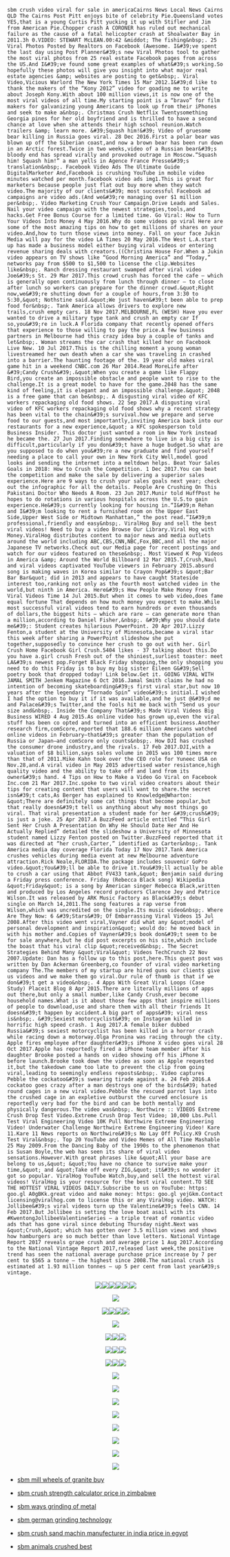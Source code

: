 
```
sbm crush video viral for sale in americaCairns News Local News Cairns QLD The Cairns Post Pitt enjoys bite of celebrity Pie.Queensland votes YES,that is a young Curtis Pitt yucking it up with Stifler and Jim from American Pie.Chopper crash A CORONER has ruled out mechanical failure as the cause of a fatal helicopter crash at Shoalwater Bay in 2011.3h 0.VIDEO: STEWART McLEAN.00:42 &middot; The fishing&nbsp;. 25 Viral Photos Posted by Realtors on Facebook (Awesome. I&#39;ve spent the last day using Post Planner&#39;s new Viral Photos tool to gather the most viral photos from 25 real estate Facebook pages from across the US.And I&#39;ve found some great examples of what&#39;s working.So hopefully these photos will give you insight into what major real estate agencies &amp; websites are posting to get&nbsp;. Viral Video,Vicious Warlord The New York Times 15 Mar 2012.I&#39;d like to thank the makers of the “Kony 2012” video for goading me to write about Joseph Kony.With about 100 million views,it is now one of the most viral videos of all time.My starting point is a “bravo” for film makers for galvanizing young Americans to look up from their iPhones and seek to make a&nbsp;. Christmas Crush Netflix Twentysomething Georgia pines for her old boyfriend and is thrilled to have a second chance at love when she attends their high school reunion.Watch trailers &amp; learn more. &#39;Squash him!&#39; Video of gruesome bear killing in Russia goes viral. 28 Dec 2016.First a polar bear was blown up off the Siberian coast,and now a brown bear has been run down in an Arctic forest.Twice in two weeks,video of a Russian bear&#39;s bloody end has spread virally and provoked outrage in Moscow.“Squash him! Squash him!” a man yells in Agence France Presse&#39;s translation&nbsp;. Facebook Video Ads The Ultimate Guide DigitalMarketer And,Facebook is crushing YouTube in mobile video minutes watched per month.facebook video ads img1.This is great for marketers because people just flat out buy more when they watch video.The majority of our clients&#39; most successful Facebook ad campaigns are video ads.(And we&#39;re managing over $1 million per&nbsp;. Video Marketing Crush Your Campaign.Drive Leads and Sales. Nail your video campaign with the newest strategies,tools,and hacks.Get Free Bonus Course for a limited time. Go Viral: How to Turn Your Videos Into Money 4 May 2016.Why do some videos go viral Here are some of the most amazing tips on how to get millions of shares on your video.And,how to turn those views into money. Fall on your face Jukin Media will pay for the video LA Times 20 May 2016.The West L.A.start up has made a business model either buying viral videos or entering revenue sharing deals with creators.((Christina House For.When a Jukin video appears on TV shows like “Good Morning America” and “Today,” networks pay from $500 to $1,500 to license the clip.Websites like&nbsp;. Ranch dressing restaurant swamped after viral video Joe&#39;s St. 29 Mar 2017.This crowd crush has forced the cafe — which is generally open continuously from lunch through dinner — to close after lunch so workers can prepare for the dinner crowd.&quot;Right now,we&#39;re shutting down for a couple of hours,from 3:30 to 5:30,&quot; Nothstine said.&quot;We just haven&#39;t been able to prep food for&nbsp;. Tank America allows drivers to explore new trails,crush empty cars. 18 Nov 2017.MELBOURNE,FL (WESH) Have you ever wanted to drive a military type tank and crush an empty car If so,you&#39;re in luck.A Florida company that recently opened offers that experience to those willing to pay the price.A few business partners in Melbourne had this crazy idea buy a couple of tanks and let&nbsp;. Woman streams the car crash that killed her on Facebook Live New. 10 Jul 2017.This is the chilling moment a young woman livestreamed her own death when a car she was traveling in crashed into a barrier.The haunting footage of the. 19 year old makes viral game hit in a weekend CNBC.com 26 Mar 2014.Read MoreLife after &#39;Candy Crush&#39;.&quot;When you create a game like Flappy Bird,you create an impossible obstacle and people want to rise to the challenge.It is a great model to have for the game.2048 has the same kind of feeling,it is elegant and an impossible challenge.&quot; 2048 is a free game that can be&nbsp;. A disgusting viral video of KFC workers repackaging old food shows. 22 Sep 2017.A disgusting viral video of KFC workers repackaging old food shows why a recent strategy has been vital to the chain&#39;s survival.how we prepare and serve food to our guests,and most importantly,inviting America back into our restaurants for a new experience,&quot; a KFC spokesperson told Business Insider. This doctor just wanted a room in New York instead he became the. 27 Jun 2017.Finding somewhere to live in a big city is difficult,particularly if you don&#39;t have a huge budget.So what are you supposed to do when you&#39;re a new graduate and find yourself needing a place to call your own in New York City Well,model good looks and sending the internet into a meltdown helps. Beat Your Sales Goals in 2018: How to Crush the Competition. 1 Dec 2017.You can beat the competition and make the sale by delivering a superior sales experience.Here are 9 ways to crush your sales goals next year; check out the infographic for all the details. People Are Crushing On This Pakistani Doctor Who Needs A Room. 23 Jun 2017.Munir told HuffPost he hopes to do rotations in various hospitals across the U.S.to gain experience.He&#39;s currently looking for housing in.“I&#39;m Rehan and I&#39;m looking to rent a furnished room on the Upper East Side,Upper West Side or Midtown Manhattan,” the post read.“I&#39;m professional,friendly and easy&nbsp;. ViralHog Buy and sell the best viral videos! Need to buy a video Browse Our Library.Viral Hog with Money.ViralHog distributes content to major news and media outlets around the world including ABC,CBS,CNN,NBC,Fox,BBC,and all the major Japanese TV networks.Check out our Media page for recent postings and watch for our videos featured on these&nbsp;. Most Viewed K Pop Videos in America &amp; Around the World Billboard 12 Mar 2015.T,Crush,Naul and viral videos captivated YouTube viewers in February 2015.absurd song is making waves in Korea similar to Crayon Pop&#39;s &quot;Bar Bar Bar&quot; did in 2013 and appears to have caught Stateside interest too,ranking not only as the fourth most watched video in the world,but ninth in America. Here&#39;s How People Make Money From Viral Videos Time 14 Jul 2015.But when it comes to web video,does fame equal fortune That depends on how much money you expect to make.While most successful viral videos tend to earn hundreds or even thousands of dollars,the biggest hits — which are rare — can generate more than a million,according to Daniel Fisher,&nbsp;. &#39;Why you should date me&#39;: Student creates hilarious PowerPoint. 20 Apr 2017.Lizzy Fenton,a student at the University of Minnesota,became a viral star this week after sharing a PowerPoint slideshow she put together,supposedly to convince her crush to go out with her. Girl Crush Home Facebook Girl Crush.5404 likes · 37 talking about this.Do you have a.girl crush Fresh out of the shiniest,surliest toaster: meet LA&#39;s newest pop.Forget Black Friday shopping,the only shopping you need to do this Friday is to buy my big sister Eileen G&#39;Sell poetry book that dropped today! Link below.Get it. GOING VIRAL WITH JAMAL SMITH Jenkem Magazine 6 Oct 2016.Jamal Smith claims he had no intention of becoming skateboarding&#39;s first viral star,but now 10 years after the legendary “Tornado Spin” video&#39;s initial.I wished I had the option to buy it if it was available,and he just @&#39;d me and Palace&#39;s Twitter,and the fools hit me back with “Send us your size and&nbsp;. Inside the Company That&#39;s Made Viral Videos Big Business WIRED 4 Aug 2015.As online video has grown up,even the viral stuff has been co opted and turned into an efficient business.Another research firm,comScore,reported that 188.6 million Americans watched online videos in February—that&#39;s greater than the population of Russia or Japan—and comScore only counts&nbsp;. How DJI has crushed the consumer drone industry,and the rivals. 17 Feb 2017.DJI,with a valuation of $8 billion,says sales volume in 2015 was 100 times more than that of 2011.Mike Kahn took over the CEO role for Yuneec USA on Nov.28,and.A viral video in May 2015 advertised water resistance,high quality video and the ability to take off and land from its owner&#39;s hand. 4 Tips on How to Make a Video Go Viral on Facebook Inc.com 21 Mar 2017.Inc.spoke to two viral video creators about their tips for creating content that users will want to share.the secret isn&#39;t cats,As Berger has explained to Knowledge@Wharton: &quot;There are definitely some cat things that become popular,but that really doesn&#39;t tell us anything about why most things go viral. That viral presentation a student made for her &#39;crush&#39; is just a joke. 25 Apr 2017.A BuzzFeed article entitled “This Girl Sent Her Crush A Presentation On Why He Should Date Her And He Actually Replied” detailed the slideshow a University of Minnesota student named Lizzy Fenton posted on Twitter.BuzzFeed reported that it was directed at “her crush,Carter,” identified as Carter&nbsp;. Tank America media day coverage Florida Today 17 Nov 2017.Tank America crushes vehicles during media event at new Melbourne adventure attraction.Rick Neale,FLORIDA.The package includes souvenir GoPro video.&quot;You&#39;ll be able to drive it.You&#39;ll actually be able to crush a car using that Abbot FV433 tank,&quot; Benjamin said during a Friday press conference. Friday (Rebecca Black song) Wikipedia &quot;Friday&quot; is a song by American singer Rebecca Black,written and produced by Los Angeles record producers Clarence Jey and Patrice Wilson.It was released by ARK Music Factory as Black&#39;s debut single on March 14,2011.The song features a rap verse from Wilson,which was uncredited on the single.Its music video&nbsp;. Where Are They Now: 6 &#39;Stars&#39; Of Embarrassing Viral Videos 15 Jul 2008.After this video went viral,Vayner did what any &quot;model of personal development and inspiration&quot; would do: he moved back in with his mother and.Copies of Vayner&#39;s book don&#39;t seem to be for sale anywhere,but he did post excerpts on his site,which include the boast that his viral clip &quot;received&nbsp;. The Secret Strategies Behind Many &quot;Viral&quot; Videos TechCrunch 22 Nov 2007.Update: Dan has a follow up to this post,here.This guest post was written by Dan Ackerman Greenberg,co founder of viral video marketing company The.The members of my startup are hired guns our clients give us videos and we make them go viral.Our rule of thumb is that if we don&#39;t get a video&nbsp;. 4 Apps With Great Viral Loops (Case Study) Placeit Blog 8 Apr 2015.There are literally millions of apps out there,but only a small number,like Candy Crush,ever become household names.What is it about those few apps that inspire millions of people to download,use and share them with all their friends It doesn&#39;t happen by accident.A big part of apps&#39; viral ness is&nbsp;. &#39;Sexiest motorcyclist&#39; on Instagram killed in horrific high speed crash. 1 Aug 2017.A female biker dubbed Russia&#39;s sexiest motorcyclist has been killed in a horror crash while racing down a motorway.Olga Pronina was racing through the city. Apple fires employee after daughter&#39;s iPhone X video goes viral 28 Oct 2017.Apple has reportedly fired a iPhone team member after his daughter Brooke posted a hands on video showing off his iPhone X before launch.Brooke took down the video as soon as Apple requested it,but the takedown came too late to prevent the clip from going viral,leading to seemingly endless reposts&nbsp;. Video captures Pebble the cockatoo&#39;s swearing tirade against a. 24 Feb 2016.A cockatoo goes crazy after a man destroys one of the birds&#39; hated round cages in a new viral video.Pebble the rescued parrot lays into the crushed cage in an expletive outburst the curved enclosure is reportedly very bad for the bird and can be both mentally and physically dangerous.The video was&nbsp;. Northwire :: VIDEOS Extreme Crush Drop Test Video.Extreme Crush Drop Test Video; 10,000 Lbs.Pull Test Viral Engineering Video 10K Pull Northwire Extreme Engineering Video! Underwater Challenge Northwire Extreme Engineering Video! Kare 11.Kare 11 News reports on Northwire&#39;s No Lay Off Policy.K9 Crush Test Viral&nbsp;. Top 20 YouTube and Video Memes of All Time Mashable 25 May 2009.From the Dancing Baby of the 1990s to the phenomenon that is Susan Boyle,the web has seen its share of viral video sensations.However.With great phrases like &quot;All your base are belong to us,&quot; &quot;You have no chance to survive make your time,&quot; and &quot;Take off every ZIG,&quot; it&#39;s no wonder it got so popular. ViralHog YouTube Watch,buy,and sell the hottest viral videos! ViralHog is your resource for the best viral content.TO SEE THE HOTTEST VIRAL VIDEOS DAILY.Subscribe to us on YouTube: https: goo.gl A0gBKk.great video and make money: https: goo.gl yejGkm.Contact licensing@viralhog.com to license this or any ViralHog video. WATCH: Jollibee&#39;s viral videos turn up the Valentine&#39;s feels CNN. 14 Feb 2017.But Jollibee is setting the love boat asail with its #KwentongJollibeeValentineSeries — a triple treat of romantic video ads that has gone viral since debuting Thursday night.Next was &quot;Crush,&quot; which has gotten over 3.5 million views and shows how hamburgers are so much better than love letters. National Vintage Report 2017 reveals grape crush and average price 1 Aug 2017.According to the National Vintage Report 2017,released last week,the positive trend has seen the national average purchase price increase by 7 per cent to $565 a tonne — the highest since 2008.The national crush is estimated at 1.93 million tonnes — up 5 per cent from last year&#39;s vintage. 
```

<div align="center">
  
<a rel="nofollow" href="https://m.shibang-china.com?f=github&k=sbm+crush+video+viral+for+sale+in+america"><img src="https://static.shibang-china.com/en/l.png"></a><img src="https://static.shibang-china.com/en/hw.png"><a rel="nofollow" href="https://m.shibang-china.com/product/?f=github&k=sbm+crush+video+viral+for+sale+in+america"><img src="https://static.shibang-china.com/en/p.png"></a><a rel="nofollow" href="https://m.shibang-china.com/cases/?f=github&k=sbm+crush+video+viral+for+sale+in+america"><img src="https://static.shibang-china.com/en/c.png"></a><a rel="nofollow" href="https://m.shibang-china.com/news/?f=github&k=sbm+crush+video+viral+for+sale+in+america"><img src="https://static.shibang-china.com/en/n.png"></a><a rel="nofollow" href="https://m.shibang-china.com?f=github&k=sbm+crush+video+viral+for+sale+in+america"><img src="https://static.shibang-china.com/en/m.png"></a>

<a rel="nofollow" href="https://m.shibang-china.com/product/?f=github&k=sbm+crush+video+viral+for+sale+in+america"><img src="https://static.shibang-china.com/en/b.jpg"></a>
  
<a rel="nofollow" href="https://m.shibang-china.com/solution-aggregate.html?f=github&k=sbm+crush+video+viral+for+sale+in+america"><img src="https://static.shibang-china.com/en/a.jpg"></a><a rel="nofollow" href="https://m.shibang-china.com/solution-mine.html?f=github&k=sbm+crush+video+viral+for+sale+in+america"><img src="https://static.shibang-china.com/en/m.jpg"></a><a rel="nofollow" href="https://m.shibang-china.com/solution-mill.html?f=github&k=sbm+crush+video+viral+for+sale+in+america"><img src="https://static.shibang-china.com/en/g.jpg"></a><a rel="nofollow" href="https://m.shibang-china.com/solution-epc.html?f=github&k=sbm+crush+video+viral+for+sale+in+america"><img src="https://static.shibang-china.com/en/e.jpg"></a>

<a rel="nofollow" href="https://m.shibang-china.com/product/?f=github&k=sbm+crush+video+viral+for+sale+in+america"><img src="https://static.shibang-china.com/en/a-p.png"></a>

<a rel="nofollow" href="https://m.shibang-china.com/product/crusher/c6x.html?f=github&k=sbm+crush+video+viral+for+sale+in+america"><img src="https://static.shibang-china.com/en/j.jpg"></a><a rel="nofollow" href="https://m.shibang-china.com/product/crusher/ci5x.html?f=github&k=sbm+crush+video+viral+for+sale+in+america"><img src="https://static.shibang-china.com/en/i.jpg"></a><a rel="nofollow" href="https://m.shibang-china.com/product/crusher/hst.html?f=github&k=sbm+crush+video+viral+for+sale+in+america"><img src="https://static.shibang-china.com/en/c.jpg"></a>

<a rel="nofollow" href="https://m.shibang-china.com/product/mill/mtw.html?f=github&k=sbm+crush+video+viral+for+sale+in+america"><img src="https://static.shibang-china.com/en/mtw.jpg"></a><a rel="nofollow" href="https://m.shibang-china.com/product/mill/scm.html?f=github&k=sbm+crush+video+viral+for+sale+in+america"><img src="https://static.shibang-china.com/en/scm.jpg"></a><a rel="nofollow" href="https://m.shibang-china.com/product/mill/lm.html?f=github&k=sbm+crush+video+viral+for+sale+in+america"><img src="https://static.shibang-china.com/en/lm.jpg"></a>

<a rel="nofollow" href="https://m.shibang-china.com/product/sand/vsi6x.html?f=github&k=sbm+crush+video+viral+for+sale+in+america"><img src="https://static.shibang-china.com/en/6x.jpg"></a><a rel="nofollow" href="https://m.shibang-china.com/product/sand/vu.html?f=github&k=sbm+crush+video+viral+for+sale+in+america"><img src="https://static.shibang-china.com/en/vu.jpg"></a><a rel="nofollow" href="https://m.shibang-china.com/product/mobile/klun.html?f=github&k=sbm+crush+video+viral+for+sale+in+america"><img src="https://static.shibang-china.com/en/k.jpg"></a>

<a rel="nofollow" href="https://m.shibang-china.com/cases/?f=github&k=sbm+crush+video+viral+for+sale+in+america"><img src="https://static.shibang-china.com/en/case.png"></a>

<a rel="nofollow" href="https://m.shibang-china.com/cases/aggregate/202.html?f=github&k=sbm+crush+video+viral+for+sale+in+america"><img src="https://static.shibang-china.com/en/c-1.jpg"></a>

<a rel="nofollow" href="https://m.shibang-china.com/cases/aggregate/203.html?f=github&k=sbm+crush+video+viral+for+sale+in+america"><img src="https://static.shibang-china.com/en/c-2.jpg"></a>

<a rel="nofollow" href="https://m.shibang-china.com/cases/mill/123.html?f=github&k=sbm+crush+video+viral+for+sale+in+america"><img src="https://static.shibang-china.com/en/c-3.jpg"></a>

<a rel="nofollow" href="https://m.shibang-china.com/contact_us.html?f=github&k=sbm+crush+video+viral+for+sale+in+america"><img src="https://static.shibang-china.com/en/contact.png"></a>

<a rel="nofollow" href="https://swt.shibang-china.com/?f=github&k=sbm+crush+video+viral+for+sale+in+america"><img src="https://static.shibang-china.com/en/chat.png"></a>

<a rel="nofollow" href="https://whatsapp.shibangsoft.com/WhatsApp.php?f=github&k=sbm+crush+video+viral+for+sale+in+america"><img src="https://static.shibang-china.com/en/whatsapp.png"></a>

<a rel="nofollow" href="https://m.shibang-china.com/?f=github&k=sbm+crush+video+viral+for+sale+in+america"><img src="https://static.shibang-china.com/en/website.png"></a>

</div>


* [sbm mill wheels of granite buy](sbm%20mill%20wheels%20of%20granite%20buy.md)

* [sbm crush strength calculator price in zimbabwe](sbm%20crush%20strength%20calculator%20price%20in%20zimbabwe.md)

* [sbm ways grinding of metal](sbm%20ways%20grinding%20of%20metal.md)

* [sbm german grinding technology](sbm%20german%20grinding%20technology.md)

* [sbm crush sand machin manufecturer in india price in egypt](sbm%20crush%20sand%20machin%20manufecturer%20in%20india%20price%20in%20egypt.md)

* [sbm animals crushed best](sbm%20animals%20crushed%20best.md)